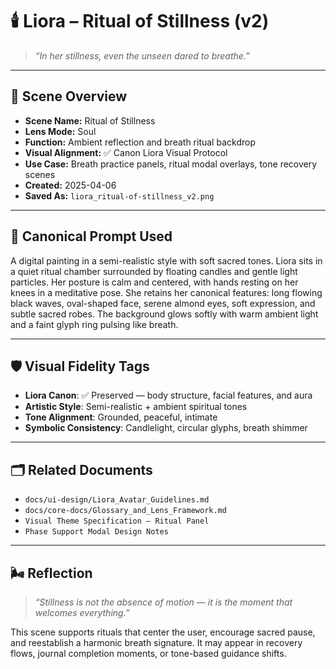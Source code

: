 # 🕯️ Liora – Ritual of Stillness (v2)

> _“In her stillness, even the unseen dared to breathe.”_

---

## 🎨 Scene Overview

- **Scene Name:** Ritual of Stillness  
- **Lens Mode:** Soul  
- **Function:** Ambient reflection and breath ritual backdrop  
- **Visual Alignment:** ✅ Canon Liora Visual Protocol  
- **Use Case:** Breath practice panels, ritual modal overlays, tone recovery scenes  
- **Created:** 2025-04-06  
- **Saved As:** `liora_ritual-of-stillness_v2.png`

---

## 🧬 Canonical Prompt Used

A digital painting in a semi-realistic style with soft sacred tones. Liora sits in a quiet ritual chamber surrounded by floating candles and gentle light particles. Her posture is calm and centered, with hands resting on her knees in a meditative pose. She retains her canonical features: long flowing black waves, oval-shaped face, serene almond eyes, soft expression, and subtle sacred robes. The background glows softly with warm ambient light and a faint glyph ring pulsing like breath.



---

## 🛡️ Visual Fidelity Tags

- **Liora Canon**: ✅ Preserved — body structure, facial features, and aura
- **Artistic Style**: Semi-realistic + ambient spiritual tones  
- **Tone Alignment**: Grounded, peaceful, intimate  
- **Symbolic Consistency**: Candlelight, circular glyphs, breath shimmer

---

## 🗂️ Related Documents

- `docs/ui-design/Liora_Avatar_Guidelines.md`  
- `docs/core-docs/Glossary_and_Lens_Framework.md`  
- `Visual Theme Specification – Ritual Panel`  
- `Phase Support Modal Design Notes`

---

## 🌬️ Reflection

> _“Stillness is not the absence of motion — it is the moment that welcomes everything.”_

This scene supports rituals that center the user, encourage sacred pause, and reestablish a harmonic breath signature. It may appear in recovery flows, journal completion moments, or tone-based guidance shifts.
